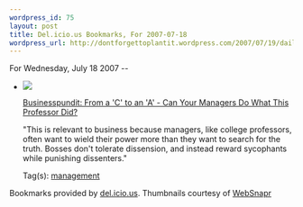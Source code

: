 ```yaml
--- 
wordpress_id: 75
layout: post
title: Del.icio.us Bookmarks, For 2007-07-18
wordpress_url: http://dontforgettoplantit.wordpress.com/2007/07/19/daily-delicious-27/
---
```

<p class="daily-delicious-header">For Wednesday, July 18 2007 --</p>
<ul class="daily-delicious">
    <li><img src="http://images.websnapr.com/?url=http://www.businesspundit.com/50226711/from_a_c_to_an_a_can_your_managers_do_what_this_professor_did.php"> <p><a href="http://www.businesspundit.com/50226711/from_a_c_to_an_a_can_your_managers_do_what_this_professor_did.php" title="http://www.businesspundit.com/50226711/from_a_c_to_an_a_can_your_managers_do_what_this_professor_did.php">Businesspundit: From a 'C' to an 'A' - Can Your Managers Do What This Professor Did?</a></p>
<p>&quot;This is relevant to business because managers, like college professors, often want to wield their power more than they want to search for the truth. Bosses don't tolerate dissension, and instead reward sycophants while punishing dissenters.&quot;</p><div class="daily-delicious-tags">Tag(s): <a href="http://del.icio.us/popular/management">management</a> </div></li></ul><p class="daily-delicious-footer">Bookmarks provided by <a href="http://del.icio.us/cyu">del.icio.us</a>.  Thumbnails courtesy of <a href="http://websnapr.com">WebSnapr</a>
